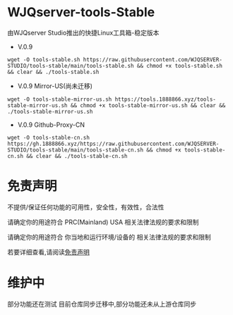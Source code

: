 # WJQserver-tools-Stable
由WJQserver Studio推出的快捷Linux工具箱-稳定版本

- V.0.9

```
wget -O tools-stable.sh https://raw.githubusercontent.com/WJQSERVER-STUDIO/tools-stable/main/tools-stable.sh && chmod +x tools-stable.sh && clear && ./tools-stable.sh
```

- V.0.9 Mirror-US(尚未迁移)

```
wget -O tools-stable-mirror-us.sh https://tools.1888866.xyz/tools-stable-mirror-us.sh && chmod +x tools-stable-mirror-us.sh && clear && ./tools-stable-mirror-us.sh
```

- V.0.9 Github-Proxy-CN

```
wget -O tools-stable-cn.sh https://gh.1888866.xyz/https://raw.githubusercontent.com/WJQSERVER-STUDIO/tools-stable/main/tools-stable-cn.sh && chmod +x tools-stable-cn.sh && clear && ./tools-stable-cn.sh
```

# 免责声明

不提供/保证任何功能的可用性，安全性，有效性，合法性

请确定你的用途符合 PRC(Mainland) USA 相关法律法规的要求和限制

请确定你的用途符合 你当地和运行环境/设备的 相关法律法规的要求和限制

若要详细查看,请阅读[免责声明](https://github.com/WJQSERVER-STUDIO/tools-stable/blob/main/disclaimer.md)

# 维护中
部分功能还在测试
目前仓库同步迁移中,部分功能还未从上游仓库同步
